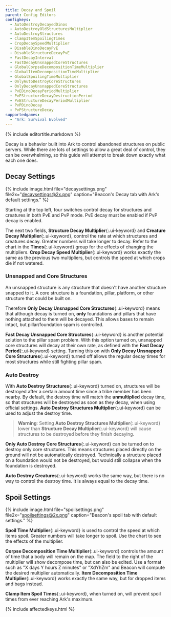 ```yaml
---
title: Decay and Spoil
parent: Config Editors
configkeys:
  - AutoDestroyDecayedDinos
  - AutoDestroyOldStructuresMultiplier
  - AutoDestroyStructures
  - ClampItemSpoilingTimes
  - CropDecaySpeedMultiplier
  - DisableDinoDecayPvE
  - DisableStructureDecayPvE
  - FastDecayInterval
  - FastDecayUnsnappedCoreStructures
  - GlobalCorpseDecompositionTimeMultiplier
  - GlobalItemDecompositionTimeMultiplier
  - GlobalSpoilingTimeMultiplier
  - OnlyAutoDestroyCoreStructures
  - OnlyDecayUnsnappedCoreStructures
  - PvEDinoDecayPeriodMultiplier
  - PvEStructureDecayDestructionPeriod
  - PvEStructureDecayPeriodMultiplier
  - PvPDinoDecay
  - PvPStructureDecay
supportedgames:
  - "Ark: Survival Evolved"
---
```

{% include editortitle.markdown %}

Decay is a behavior built into Ark to control abandoned structures on public servers. While there are lots of settings to allow a great deal of control, they can be overwhelming, so this guide will attempt to break down exactly what each one does.

## Decay Settings

{% include image.html file="decaysettings.png" file2x="decaysettings@2x.png" caption="Beacon's Decay tab with Ark's default settings." %}

Starting at the top left, four switches control decay for structures and creatures in both PvE and PvP mode. PvE decay must be enabled if PvP decay is enabled.

The next two fields, **Structure Decay Multiplier**{:.ui-keyword} and **Creature Decay Multiplier**{:.ui-keyword}, control the rate at which structures and creatures decay. Greater numbers will take longer to decay. Refer to the chart in the **Times**{:.ui-keyword} group for the effects of changing the multipliers. **Crop Decay Speed Multiplier**{:.ui-keyword} works exactly the same as the previous two multipliers, but controls the speed at which crops die if not watered.

### Unsnapped and Core Structures

An unsnapped structure is any structure that doesn't have another structure snapped to it. A core structure is a foundation, pillar, platform, or other structure that could be built on.

Therefore **Only Decay Unsnapped Core Structures**{:.ui-keyword} means that although decay is turned on, **only** foundations and pillars that have nothing attached to them will be decayed. This allows bases to remain intact, but pillar/foundation spam is controlled.

**Fast Decay Unsnapped Core Structures**{:.ui-keyword} is another potential solution to the pillar spam problem. With this option turned on, unsnapped core structures will decay at their own rate, as defined with the **Fast Decay Period**{:.ui-keyword} setting. Turning this on with **Only Decay Unsnapped Core Structures**{:.ui-keyword} turned off allows the regular decay times for most structures while still fighting pillar spam.

### Auto Destroy

With **Auto Destroy Structures**{:.ui-keyword} turned on, structures will be destroyed after a certain amount time since a tribe member has been nearby. By default, the destroy time will match the **unmultiplied** decay time, so that structures will be destroyed as soon as they decay, when using official settings. **Auto Destroy Structures Multiplier**{:.ui-keyword} can be used to adjust the destroy time.

> **Warning**: Setting **Auto Destroy Structures Multiplier**{:.ui-keyword} lower than **Structure Decay Multiplier**{:.ui-keyword} will cause structures to be destroyed before they finish decaying.

**Only Auto Destroy Core Structures**{:.ui-keyword} can be turned on to destroy only core structures. This means structures placed directly on the ground will not be automatically destroyed. Technically a structure placed on a foundation would not be destroyed, but would still collapse when the foundation is destroyed.

**Auto Destroy Creatures**{:.ui-keyword} works the same way, but there is no way to control the destroy time. It is always equal to the decay time.

## Spoil Settings

{% include image.html file="spoilsettings.png" file2x="spoilsettings@2x.png" caption="Beacon's spoil tab with default settings." %}

**Spoil Time Multiplier**{:.ui-keyword} is used to control the speed at which items spoil. Greater numbers will take longer to spoil. Use the chart to see the effects of the multiplier.

**Corpse Decomposition Time Multiplier**{:.ui-keyword} controls the amount of time that a body will remain on the map. The field to the right of the multiplier will show decompose time, but can also be edited. Use a format such as "X days Y hours Z minutes" or "XdYhZm" and Beacon will compute the desired multiplier automatically. **Item Decomposition Time Multiplier**{:.ui-keyword} works exactly the same way, but for dropped items and bags instead.

**Clamp Item Spoil Times**{:.ui-keyword}, when turned on, will prevent spoil times from ever reaching Ark's maximum.

{% include affectedkeys.html %}